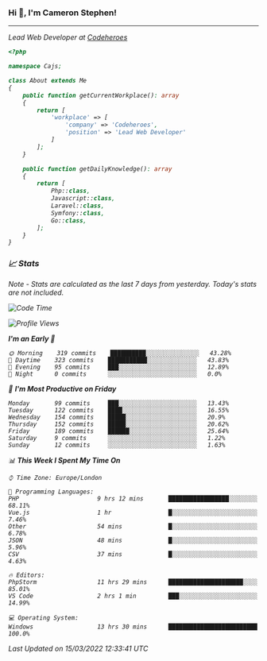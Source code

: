 ### Hi 👋, I'm Cameron Stephen!
<hr>
<p><em>Lead Web Developer at <a href="https://codeheroes.co.uk">Codeheroes</a></p>


```php
<?php

namespace Cajs;

class About extends Me
{
    public function getCurrentWorkplace(): array
    {
        return [
            'workplace' => [
                'company' => 'Codeheroes',
                'position' => 'Lead Web Developer'
            ]
        ];
    }

    public function getDailyKnowledge(): array
    {
        return [
            Php::class,
            Javascript::class,
            Laravel::class,
            Symfony::class,
            Go::class,
        ];
    }
}
```

### 📈 Stats
<p><em>Note - Stats are calculated as the last 7 days from yesterday. Today's stats are not included.</em></p>


<!--START_SECTION:waka-->
![Code Time](http://img.shields.io/badge/Code%20Time-2%2C731%20hrs-blue)

![Profile Views](http://img.shields.io/badge/Profile%20Views-169-blue)

**I'm an Early 🐤** 

```text
🌞 Morning    319 commits    ██████████░░░░░░░░░░░░░░░   43.28% 
🌆 Daytime    323 commits    ███████████░░░░░░░░░░░░░░   43.83% 
🌃 Evening    95 commits     ███░░░░░░░░░░░░░░░░░░░░░░   12.89% 
🌙 Night      0 commits      ░░░░░░░░░░░░░░░░░░░░░░░░░   0.0%

```
📅 **I'm Most Productive on Friday** 

```text
Monday       99 commits     ███░░░░░░░░░░░░░░░░░░░░░░   13.43% 
Tuesday      122 commits    ████░░░░░░░░░░░░░░░░░░░░░   16.55% 
Wednesday    154 commits    █████░░░░░░░░░░░░░░░░░░░░   20.9% 
Thursday     152 commits    █████░░░░░░░░░░░░░░░░░░░░   20.62% 
Friday       189 commits    ██████░░░░░░░░░░░░░░░░░░░   25.64% 
Saturday     9 commits      ░░░░░░░░░░░░░░░░░░░░░░░░░   1.22% 
Sunday       12 commits     ░░░░░░░░░░░░░░░░░░░░░░░░░   1.63%

```


📊 **This Week I Spent My Time On** 

```text
⌚︎ Time Zone: Europe/London

💬 Programming Languages: 
PHP                      9 hrs 12 mins       █████████████████░░░░░░░░   68.11% 
Vue.js                   1 hr                █░░░░░░░░░░░░░░░░░░░░░░░░   7.46% 
Other                    54 mins             █░░░░░░░░░░░░░░░░░░░░░░░░   6.78% 
JSON                     48 mins             █░░░░░░░░░░░░░░░░░░░░░░░░   5.96% 
CSV                      37 mins             █░░░░░░░░░░░░░░░░░░░░░░░░   4.63%

🔥 Editors: 
PhpStorm                 11 hrs 29 mins      █████████████████████░░░░   85.01% 
VS Code                  2 hrs 1 min         ███░░░░░░░░░░░░░░░░░░░░░░   14.99%

💻 Operating System: 
Windows                  13 hrs 30 mins      █████████████████████████   100.0%

```


 Last Updated on 15/03/2022 12:33:41 UTC
<!--END_SECTION:waka-->
